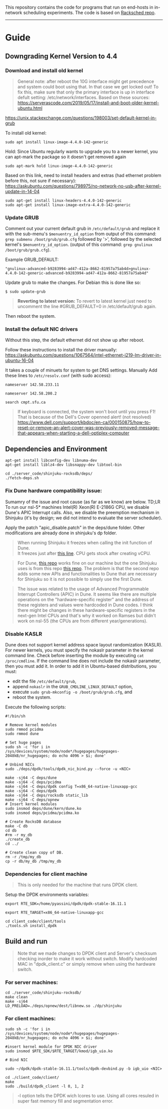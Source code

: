 
This repository contains the code for programs that run on end-hosts in in-network scheduling experiments.
The code is based on [Racksched repo](https://github.com/netx-repo/RackSched).

------
# Guide
## Downgrading Kernel Version to 4.4

### Download and install old kernel
> General note:  after reboot the 10G interface might get precedence and system could boot using that. In that case we get locked out!
> To fix this, make sure that only the primary interface is up in interface defult setting: /etc/network/interfaces.
Based on these sources: 
https://serverascode.com/2019/05/17/install-and-boot-older-kernel-ubuntu.html

https://unix.stackexchange.com/questions/198003/set-default-kernel-in-grub

To install old kernel:

```
sudo apt install linux-image-4.4.0-142-generic
```

Hold:
Since Ubuntu regularly wants to upgrade you to a newer kernel, you can apt-mark the package so it doesn't get removed again
```
sudo apt-mark hold linux-image-4.4.0-142-generic
```
Based on this link, need to install headers and extras (had ethernet problem before this, not sure if necessary):
https://askubuntu.com/questions/798975/no-network-no-usb-after-kernel-update-in-14-04

```
sudo apt-get install linux-headers-4.4.0-142-generic
sudo apt-get install linux-image-extra-4.4.0-142-generic
```
### Update GRUB

Comment out your current default grub in `/etc/default/grub` and replace it with the sub-menu's `$menuentry_id_option` from output of this command:
`grep submenu /boot/grub/grub.cfg`
followed by '>', followed by the selected kernel's `$menuentry_id_option`. (output of this command: 
`grep gnulinux /boot/grub/grub.cfg`).

Example GRUB_DEFAULT:
```
"gnulinux-advanced-b9283994-ad47-412a-8662-81957a75ab4d>gnulinux-4.4.0-142-generic-advanced-b9283994-ad47-412a-8662-81957a75ab4d"
```
Update grub to make the changes. For Debian this is done like so:

```
$ sudo update-grub
```

> **Reverting to latest version:**
To revert to latest kernel just need to uncomment the line 
#GRUB_DEFAULT=0 in /etc/default/grub again.

Then reboot the system.

### Install the default NIC  drivers
Without this step, the default ethernet did not show up after reboot. 

Follow these instructions to install the driver manually:
https://askubuntu.com/questions/1067564/intel-ethernet-i219-lm-driver-in-ubuntu-16-04

It takes a couple of minuets for system to get DNS settings. Manually Add these lines to `/etc/resolv.conf` (with sudo access):
```
nameserver 142.58.233.11

nameserver 142.58.200.2

search cmpt.sfu.ca
```

> If keyboard is connected, the system won't boot until you press F1! That is because of the Dell's Cover openned alert! (not resolved)
>https://www.dell.com/support/kbdoc/en-ca/000150875/how-to-reset-or-remove-an-alert-cover-was-previously-removed-message-that-appears-when-starting-a-dell-optiplex-computer

## Dependencies and Environment
```
apt-get install libconfig-dev libnuma-dev
apt-get install liblz4-dev libsnappy-dev libtool-bin

```
```
cd ./server_code/shinjuku-rocksdb/deps/
./fetch-deps.sh
```

### Fix Dune hardware compatibility issue:

Sumamry of the issue and root cause (as far as we know) are below. TD;LR To run our nsl-5* machines Intel(R) Xeon(R) E-2186G CPU, we disable Dune's APIC Interrupt calls. Also, we disable the preemption mechanism in Shinjuku (it's by design;  we did not intend to evaluate the server scheduler).

Apply the patch "apic_disable.patch" in the deps/dune folder.
Other modifications are already done in shinjuku's dp folder.

>When running Shinjuku it freezes when calling the init function of Dune.  
It freezes just after  [this line](https://github.com/kkaffes/dune/blob/78c6679a993b9e014d0f7deb030dc5bbd0abe0b8/libdune/entry.c#L481).
CPU gets stock after creating vCPU.

>For Dune, [this repo](https://github.com/ix-project/dune) works fine on our machine but the one Shinjuku uses is from this repo [this repo](https://github.com/kkaffes/dune). The problem is that the second repo adds some new APIs and functionalities to Dune that are necessary for Shinjuku so it is not possible to simply use the first Dune. 

>The issue was related to the usage of Advanced Programmable Interrupt Controllers (APIC) in Dune. It seems like there are multiple operations on the "hardware-specific register" and the address of these registers and values were hardcoded in Dune codes. I think there might be changes in these hardware-specific registers in the next-gen Intel CPUs and that's why it worked on Ramses but didn't work on nsl-55 (the CPUs are from different year/generations).


### Disable KASLR

Dune does not support kernel address space layout randomization (KASLR). For newer kernels, you must specify the nokaslr parameter in the kernel command line. Check before inserting the module by executing  `cat /proc/cmdline`. If the command line does not include the nokaslr parameter, then you must add it. In order to add it in Ubuntu-based distributions, you must:

-   edit the file  `/etc/default/grub`,
-   append  `nokaslr`  in the  `GRUB_CMDLINE_LINUX_DEFAULT`  option,
-   execute  `sudo grub-mkconfig -o /boot/grub/grub.cfg`, and
-   reboot the system.

Execute the following scripts:
```
#!/bin/sh

# Remove kernel modules
sudo rmmod pcidma
sudo rmmod dune

# Set huge pages
sudo sh -c 'for i in /sys/devices/system/node/node*/hugepages/hugepages-2048kB/nr_hugepages; do echo 4096 > $i; done'

# Unbind NICs
sudo ./deps/dpdk/tools/dpdk_nic_bind.py --force -u <NIC>

make -sj64 -C deps/dune
make -sj64 -C deps/pcidma
make -sj64 -C deps/dpdk config T=x86_64-native-linuxapp-gcc
make -sj64 -C deps/dpdk
make -sj64 -C deps/rocksdb static_lib
make -sj64 -C deps/opnew
# Insert kernel modules
sudo insmod deps/dune/kern/dune.ko
sudo insmod deps/pcidma/pcidma.ko

# Create RocksDB database
make -C db
cd db
#rm -r my_db
./create_db
cd ../

# Create clean copy of DB.
rm -r /tmp/my_db
cp -r db/my_db /tmp/my_db

```

### Dependencies for client machine 
> This is only needed for the machine that runs DPDK client.

Setup the DPDK environments variables:
```
export RTE_SDK=/home/pyassini/dpdk/dpdk-stable-16.11.1

export RTE_TARGET=x86_64-native-linuxapp-gcc
```

```
cd client_code/client/tools
./tools.sh install_dpdk
```



## Build and run
> Note that we made changes to DPDK client and Server's checksum checking inorder to make it work without switch. Modify hardcoded MAC in "dpdk_client.c" or simply remove when using the hardware switch.

### For server machines:
```
cd ./server_code/shinjuku-rocksdb/
make clean
make -sj64
LD_PRELOAD=./deps/opnew/dest/libnew.so ./dp/shinjuku
```
### For client machines:
```
sudo sh -c 'for i in /sys/devices/system/node/node*/hugepages/hugepages-2048kB/nr_hugepages; do echo 4096 > $i; done'

#insert kernel module for DPDK NIC driver
sudo insmod $RTE_SDK/$RTE_TARGET/kmod/igb_uio.ko

# Bind NIC 

sudo ~/dpdk/dpdk-stable-16.11.1/tools/dpdk-devbind.py -b igb_uio <NIC>

cd ./client_code/client/
make
sudo ./build/dpdk_client -l 0, 1, 2
```
> -l option tells the DPDK wich lcores to use. Using all cores resuled in super fast memory fill and segmentation error.
